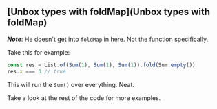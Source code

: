 ## [Unbox types with foldMap](Unbox types with foldMap)

**_Note_**: He doesn't get into `foldMap` in here. Not the function specifically.

<!-- 00:49 Wait. I thought fold took a function.

00:51 Ah, yes. Fold is a fairly overloaded term. However, it always holds with the same intuition. If we remember box of whatever we have there, if we fold it down, it will just remove it from the box. It's just like map, but it will drop down a level.

01:07 We did the same, where we have a right and a left. We have two handlers here, the error case and success case, but it still removes it from the type. Now what about lists, though? We have numerous values. We have a collection of things. We need to remove it, but we want to just take one thing out, as such, with the fold. We want to be able to summarize the list, as it were.

01:26 Here, with the fold, it is the same intuition, we are just relying on the monoid to be inside the collection so that we can extract one value, in this same sum six. Whenever you see a fold, think removal from a type, be it a collection which relies on a monoid or just a single value in a type. -->

Take this for example:
```js
const res = List.of(Sum(1), Sum(1), Sum(1)).fold(Sum.empty())
res.x === 3 // true
```

This will run the `Sum()` over everything. Neat.

Take a look at the rest of the code for more examples.
